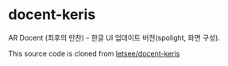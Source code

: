 # docent-keris
AR Docent (최후의 만찬) - 한글 UI 업데이트 버전(spolight, 화면 구성).

This source code is cloned from [letsee/docent-keris](https://github.com/letsee/docent-keris)
